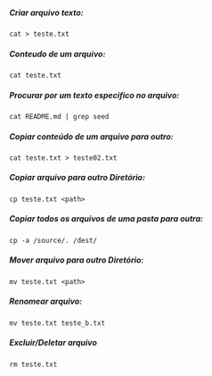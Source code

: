 ##### Criar arquivo texto:
```
cat > teste.txt
```

##### Conteudo de um arquivo:
```
cat teste.txt
```

##### Procurar por um texto especifico no arquivo:
```
cat README.md | grep seed
```

##### Copiar conteúdo de um arquivo para outro:
```
cat teste.txt > teste02.txt
```

##### Copiar arquivo para outro Diretório:
```
cp teste.txt <path>
```

##### Copiar todos os arquivos de uma pasta para outra:
```
cp -a /source/. /dest/
```

##### Mover arquivo para outro Diretório:
```
mv teste.txt <path>
```

##### Renomear arquivo:
```
mv teste.txt teste_b.txt
```

##### Excluir/Deletar arquivo
```
rm teste.txt 
```
